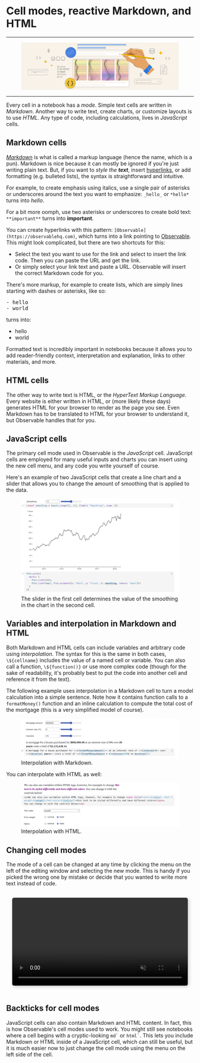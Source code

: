 # Cell modes, reactive Markdown, and HTML

---

<figure>
  <img
    class="screenshot w-80"
    src="./assets/new-users-course-cell-modes@1.png" alt="An illustration of some data related icons and objects with a hand with a pencil implying the person attached is either editing or creating."
  />
</figure>

---

Every cell in a notebook has a _mode_. Simple text cells are written in _Markdown_. Another way to write text, create charts, or customize layouts is to use _HTML_. Any type of code, including calculations, lives in _JavaScript_ cells.

## Markdown cells

[_Markdown_](https://observablehq.com/@observablehq/markdown-quick-reference) is what is called a markup language (hence the name, which is a pun). Markdown is nice because it can mostly be ignored if you're just writing plain text. But, if you want to _style the **text**_, insert [hyperlinks](https://observablehq.com/explore), or add formatting (e.g. bulleted lists), the syntax is straightforward and intuitive.

For example, to create emphasis using italics, use a single pair of asterisks or underscores around the text you want to emphasize: `_hello_` or `*hello*` turns into _hello_.

For a bit more oomph, use two asterisks or underscores to create bold text: `**important**` turns into **important**.

You can create hyperlinks with this pattern: `[Observable](https://observablehq.com)`, which turns into a link pointing to [Observable](https://observablehq.com). This might look complicated, but there are two shortcuts for this:
- Select the text you want to use for the link and select <Keys set="Mod-K" /> to insert the link code. Then you can paste the URL and get the link.
- Or simply select your link text and paste a URL. Observable will insert the correct Markdown code for you.

There's more markup, for example to create lists, which are simply lines starting with dashes or asterisks, like so:
<pre>
- hello
- world
</pre>

turns into:
- hello
- world

Formatted text is incredibly important in notebooks because it allows you to add reader-friendly context, interpretation and explanation, links to other materials, and more.

## HTML cells

The other way to write text is HTML, or the _HyperText Markup Language_. Every website is either written in HTML, or (more likely these days) generates HTML for your browser to render as the page you see. Even Markdown has to be translated to HTML for your browser to understand it, but Observable handles that for you.

## JavaScript cells

The primary cell mode used in Observable is the _JavaScript_ cell. JavaScript cells are employed for many useful inputs and charts you can insert using the new cell menu, and any code you write yourself of course.

Here's an example of two JavaScript cells that create a line chart and a slider that allows you to change the amount of smoothing that is applied to the data.

<figure>
  <img
    class="screenshot w-80"
    src="./assets/lineChartSmoothing.png" alt="A screenshot of two open JavaScript cells. The first cell shows a slider that sets the value of the variable `smoothing` The second cell shows the value of `smoothing` determining the smoothness of the chart in the cell."/>
<figcaption>The slider in the first cell determines the value of the smoothing in the chart in the second cell.</figcaption>
</figure>

## Variables and interpolation in Markdown and HTML

Both Markdown and HTML cells can include variables and arbitrary code using _interpolation_. The syntax for this is the same in both cases, `\${cellname}` includes the value of a named cell or variable. You can also call a function, `\${function()}` or use more complex code (though for the sake of readability, it's probably best to put the code into another cell and reference it from the text).

The following example uses interpolation in a Markdown cell to turn a model calculation into a simple sentence. Note how it contains function calls to a `formatMoney()` function and an inline calculation to compute the total cost of the mortgage (this is a very simplified model of course).

<figure>
  <img
    class="screenshot w-80"
    src="./assets/mortgageCalc.png" alt="A screenshot of a mortgage calculator made with interactive inputs for determining the mortgage amount, interest rate, and duration. Then the values of those variables are interpolated in a sentence in Markdown to determine the total cost of the mortgage."
  />
  <figcaption>Interpolation with Markdown.</figcaption>
</figure>

You can interpolate with HTML as well:

<figure>
  <img
    class="screenshot w-80"
    src="./assets/htmlInterpol.png" alt="A screenshot of an HTML cell with some text and a phrase in the first sentence italicized, bolded, and purple. Below in the code portion of the cell you see inputs for determining the color, font weight, and whether the text is italicized."
  />
  <figcaption>Interpolation with HTML.</figcaption>
</figure>

## Changing cell modes

The mode of a cell can be changed at any time by clicking the menu on the left of the editing window and selecting the new mode. This is handy if you picked the wrong one by mistake or decide that you wanted to write more text instead of code.

<div style="max-width: 640px; border-radius: 5px; overflow: hidden; padding: 1rem;">
    <video src="./assets/changeMode.mov" alt="User creates a new markdown cell and write print('Hello World!') and then switches the cell mode to JavaScript so it renders correctly" style="width: 100%; border-radius: 5px; box-shadow: 3px 3px 10px #ccc;" autoplay playsinline loop muted></video>
</div>

## Backticks for cell modes

[//]: # (The following is written in HTML so as to make possible the highlighting of backticks in code styling that occurs in this text)

<p>JavaScript cells can also contain Markdown and HTML content. In fact, this is how Observable's cell modes used to work. You might still see notebooks where a cell begins with a cryptic-looking <code>md&#96;</code> or <code>html&#96;</code>. This lets you include Markdown or HTML inside of a JavaScript cell, which can still be useful, but it is much easier now to just change the cell mode using the menu on the left side of the cell.</p>
